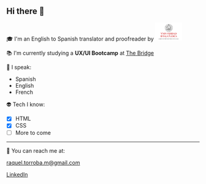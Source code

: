 ## Hi there :flamingo:

:mortar_board: I'm an English to Spanish translator and proofreader by <img src= usal_en_ver.png alt="Escudo Universidad de Salamanca" width="70">

:books: I'm currently studying a **UX/UI Bootcamp** at [The Bridge](https://thebridge.tech/)

:speak_no_evil: I speak:

- Spanish
- English
- French

:alien: Tech I know:

- [x] HTML
- [x] CSS
- [ ] More to come

---

:door: You can reach me at:

<raquel.torroba.m@gmail.com>

[LinkedIn](https://www.linkedin.com/in/raqueltorroba/)

<!--
**rtorroba/rtorroba** is a ✨ _special_ ✨ repository because its `README.md` (this file) appears on your GitHub profile.

Here are some ideas to get you started:

- 🔭 I’m currently working on ...
- 🌱 I’m currently learning ...
- 👯 I’m looking to collaborate on ...
- 🤔 I’m looking for help with ...
- 💬 Ask me about ...
- 📫 How to reach me: ...
- 😄 Pronouns: ...
- ⚡ Fun fact: ...
-->
